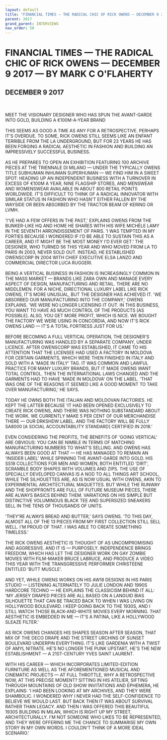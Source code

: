 ```yaml
---
layout: default
title: "FINANCIAL TIMES — THE RADICAL CHIC OF RICK OWENS — DECEMBER 9 2017 — BY MARK C O'FLAHERTY"
parent: 2017
grand_parent: INTERVIEWS
nav_order: 50
---
```


# FINANCIAL TIMES — THE RADICAL CHIC OF RICK OWENS — DECEMBER 9 2017 — BY MARK C O'FLAHERTY
## DECEMBER 9 2017 

<br><br>
MEET THE VISIONARY DESIGNER WHO HAS SPUN THE AVANT-GARDE INTO GOLD, BUILDING A €100M-A-YEAR BRAND
<br><br>
THIS SEEMS AS GOOD A TIME AS ANY FOR A RETROSPECTIVE. PERHAPS IT'S OVERDUE. TO SOME, RICK OWENS STILL SEEMS LIKE AN ENFANT TERRIBLE FROM THE LA UNDERGROUND, BUT FOR 23 YEARS HE HAS BEEN FORGING A RADICAL AESTHETIC IN FASHION AND BUILDING AN IMPRESSIVELY SUCCESSFUL BUSINESS.
<br><br>
AS HE PREPARES TO OPEN AN EXHIBITION FEATURING 100 ARCHIVE PIECES AT THE TRIENNALE DI MILANO — UNDER THE TYPICALLY OWENS TITLE SUBHUMAN INHUMAN SUPERHUMAN — WE FIND HIM IN A SWEET SPOT: HEADING UP AN INDEPENDENT BUSINESS WITH A TURNOVER IN EXCESS OF €100M A YEAR, NINE FLAGSHIP STORES, AND MENSWEAR AND WOMENSWEAR AVAILABLE IN ABOUT 800 RETAIL POINTS WORLDWIDE. IT'S DIFFICULT TO THINK OF A RADICAL INNOVATOR WITH SIMILAR STATUS IN FASHION WHO HASN'T EITHER FALLEN BY THE WAYSIDE OR BEEN ABSORBED BY THE TRACTOR BEAM OF KERING OR LVMH.
<br><br>
'I'VE HAD A FEW OFFERS IN THE PAST,' EXPLAINS OWENS FROM THE BUNKER-LIKE HQ AND HOME HE SHARES WITH HIS WIFE MICHÈLE LAMY IN THE SEVENTH ARRONDISSEMENT OF PARIS. 'I WAS TEMPTED IN MY FORTIES BECAUSE I WONDERED IF I'D BE ABLE TO SUSTAIN THIS AS A CAREER, AND IT MIGHT BE THE MOST MONEY I'D EVER GET.' THE DESIGNER, WHO TURNED 56 THIS YEAR AND WHO MOVED FROM LA TO PARIS IN 2003, NEVER SOLD OUT. INSTEAD, HE ESTABLISHED OWENSCORP IN 2004 WITH CHIEF EXECUTIVE ELSA LANZO AND COMMERCIAL DIRECTOR LUCA RUGGERI.
<br><br>
BEING A VERTICAL BUSINESS IN FASHION IS INCREASINGLY COMMON IN THE MASS MARKET — BRANDS LIKE ZARA OWN AND MANAGE EVERY ASPECT OF DESIGN, MANUFACTURING AND RETAIL. THERE ARE NO MIDDLEMEN. FOR A NICHE, DIRECTIONAL LUXURY LABEL LIKE RICK OWENS, IT'S MORE UNUSUAL, BUT THE DESIGNER HAS ACHIEVED IT. 'WE ABSORBED OUR MANUFACTURING INTO THE COMPANY,' OWENS EXPLAINS. 'WE WERE NO LONGER LICENSING IT OUT. IN THIS BUSINESS, YOU WANT TO HAVE AS MUCH CONTROL OF THE PRODUCTS [AS POSSIBLE]. ALSO, YOU GET MORE PROFIT, WHICH IS NICE. WE BOUGHT THE FACTORY WE WERE USING IN CONCORDIA, AND NOW IT'S RICK OWENS LAND — IT'S A TOTAL FORTRESS JUST FOR US.'
<br><br>
BEFORE BECOMING A FULL VERTICAL OPERATION, THE DESIGNER'S MANUFACTURING WAS HANDLED BY A SEPARATE COMPANY, UNDER LICENCE. AFTER OWENSCORP WAS ESTABLISHED, IT CAME TO HIS ATTENTION THAT THE LICENSEE HAD USED A FACTORY IN MOLDOVA FOR CERTAIN GARMENTS, WHICH WERE THEN FINISHED IN ITALY AND SOLD WITH A 'MADE IN ITALY' TAG. IT WAS COMMON AND LAWFUL PRACTICE FOR MANY LUXURY BRANDS, BUT IT MADE OWENS WANT TOTAL CONTROL. THEN THE INTERNATIONAL LAWS CHANGED AND THE GARMENTS HAD TO HAVE 'MADE IN MOLDOVA' ON THE LABEL. 'THAT WAS ONE OF THE REASONS IT SEEMED LIKE A GOOD MOMENT TO TAKE OVER MANUFACTURING,' HE SAYS.
<br><br>
TODAY HE OWNS BOTH THE ITALIAN AND MOLDOVAN FACTORIES. HE KEPT THE LATTER BECAUSE 'IT HAD BEEN OPENED EXCLUSIVELY TO CREATE RICK OWENS, AND THERE WAS NOTHING SUBSTANDARD ABOUT THE WORK. WE CURRENTLY MAKE 5 PER CENT OF OUR MERCHANDISE THERE — OUR DRKSHDW LABEL. AND THE FACTORY WILL BE FULLY SA8000 [A SOCIAL ACCOUNTABILITY STANDARD] CERTIFIED IN 2018.'
<br><br>
EVEN CONSIDERING THE PROFITS, THE BENEFITS OF 'GOING VERTICAL' ARE OBVIOUS: YOU CAN BE NIMBLE IN TERMS OF MATCHING MANUFACTURING NUMBERS TO WHAT'S SELLING. AND OWENS HAS ALWAYS BEEN GOOD AT THAT — HE HAS MANAGED TO REMAIN AN 'INSIDER LABEL' WHILE SPINNING THE AVANT-GARDE INTO GOLD. HIS SS18 COLLECTIONS FOR MEN AND WOMEN, BOTH ENTITLED 'DIRT', SCRAMBLE BODY SHAPES WITH VOLUMES AND ZIPS. THE USE OF SPECIALLY DEVELOPED CANVAS IS A NOD TO ALL THINGS ART SCHOOL, WHILE THE SILHOUETTES ARE, AS IS NOW USUAL WITH OWENS, AKIN TO EXPERIMENTAL ARCHITECTURAL MAQUETTES. BUT WHILE THE RUNWAY AND THE SHOPFRONTS ARE FULL OF FUTURE MUSEUM PIECES, THERE ARE ALWAYS BASICS BEHIND THEM. VARIATIONS ON HIS SIMPLE BUT DISTINCTIVE VOLUMINOUS BLACK TEE AND SUPERSIZED SNEAKERS SELL IN THE TENS OF THOUSANDS OF UNITS.
<br><br>
'THEY'RE ALWAYS BREAD AND BUTTER,' SAYS OWENS. 'TO THIS DAY, ALMOST ALL OF THE 13 PIECES FROM MY FIRST COLLECTION STILL SELL WELL. I'M PROUD OF THAT. I WAS ABLE TO CREATE SOMETHING TIMELESS.'
<br><br>
THE RICK OWENS AESTHETIC IS THOUGHT OF AS UNCOMPROMISING AND AGGRESSIVE. AND IT IS — PURPOSELY. INDEPENDENCE BRINGS FREEDOM, WHICH HAS LET THE DESIGNER WORK ON GAY ZOMBIE MOVIES WITH FILM-MAKER BRUCE LABRUCE, AND PRODUCE A VIDEO THIS YEAR WITH THE TRANSGRESSIVE PERFORMER CHRISTEENE ENTITLED 'BUTT MUSCLE'.
<br><br>
AND YET, WHILE OWENS WORKS ON HIS AW18 DESIGNS IN HIS PARIS STUDIO — LISTENING ALTERNATELY TO JULIE LONDON AND 1990S HARDCORE TECHNO — HE EXPLAINS THE CLASSICISM BEHIND IT ALL: 'MY JERSEY DRAPED PIECES ARE ALL BASED ON A LANGUID BIAS SILHOUETTE THAT CAN BE TRACED BACK TO WHEN I WAS LIVING ON HOLLYWOOD BOULEVARD. I KEEP GOING BACK TO THE 1930S, AND I STILL WATCH THOSE BLACK-AND-WHITE MOVIES EVERY MORNING. THAT AESTHETIC IS EMBEDDED IN ME — IT'S A PATINA, LIKE A HOLLYWOOD SLEAZE FILTER.'
<br><br>
AS RICK OWENS CHANGES HIS SHAPES SEASON AFTER SEASON, THAT MIX OF THE DECO DRAPE AND THE STREET URCHINS OF SUNSET BOULEVARD UNDERPIN EVERYTHING. IT'S LIKE GARDENIA WITH A TWIST OF AMYL NITRATE. HE'S NO LONGER THE PUNK UPSTART, HE'S THE NEW ESTABLISHMENT — A 21ST-CENTURY YVES SAINT LAURENT.
<br><br>
WITH HIS CAREER — WHICH INCORPORATES LIMITED-EDITION FURNITURE AS WELL AS THE AFOREMENTIONED MUSICAL AND CINEMATIC PROJECTS — AT FULL THROTTLE, WHY A RETROSPECTIVE NOW, AT THIS PRECISE MOMENT? SITTING IN HIS ATELIER, SIFTING THROUGH MOUNTAINS OF OLD SHOW INVITATIONS AND EPHEMERA, HE EXPLAINS: 'I HAD BEEN LOOKING AT MY ARCHIVES, AND THEY WERE SHAMBOLIC. I WONDERED WHY I NEVER HAD THE SELF-CONFIDENCE TO BELIEVE WE WOULD LAST. BUT BACK THEN IT WAS ABOUT SURVIVAL RATHER THAN LEGACY. AND THEN I WAS OFFERED THIS BEAUTIFUL 1930S BUILDING IN MILAN, WHICH IS RIGHT UP MY STREET, ARCHITECTURALLY. I'M NOT SOMEONE WHO LIKES TO BE REPRESENTED, AND THEY WERE OFFERING ME THE CHANCE TO SUMMARISE MY OWN STORY IN MY OWN WORDS. I COULDN'T THINK OF A MORE IDEAL SCENARIO.'
<br><br>

